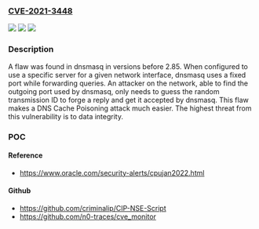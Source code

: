 ### [CVE-2021-3448](https://cve.mitre.org/cgi-bin/cvename.cgi?name=CVE-2021-3448)
![](https://img.shields.io/static/v1?label=Product&message=dnsmasq&color=blue)
![](https://img.shields.io/static/v1?label=Version&message=dnsmasq%202.85%20&color=brightgreen)
![](https://img.shields.io/static/v1?label=Vulnerability&message=CWE-358&color=brightgreen)

### Description

A flaw was found in dnsmasq in versions before 2.85. When configured to use a specific server for a given network interface, dnsmasq uses a fixed port while forwarding queries. An attacker on the network, able to find the outgoing port used by dnsmasq, only needs to guess the random transmission ID to forge a reply and get it accepted by dnsmasq. This flaw makes a DNS Cache Poisoning attack much easier. The highest threat from this vulnerability is to data integrity.

### POC

#### Reference
- https://www.oracle.com/security-alerts/cpujan2022.html

#### Github
- https://github.com/criminalip/CIP-NSE-Script
- https://github.com/n0-traces/cve_monitor

